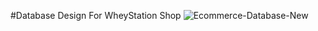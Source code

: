 #Database Design For WheyStation Shop
![Ecommerce-Database-New](https://github.com/TranvandatWhiteX/Ecommerce-WebApp-SpringBoot/assets/96656521/060113ec-7150-4014-8e21-8783417b5353)
